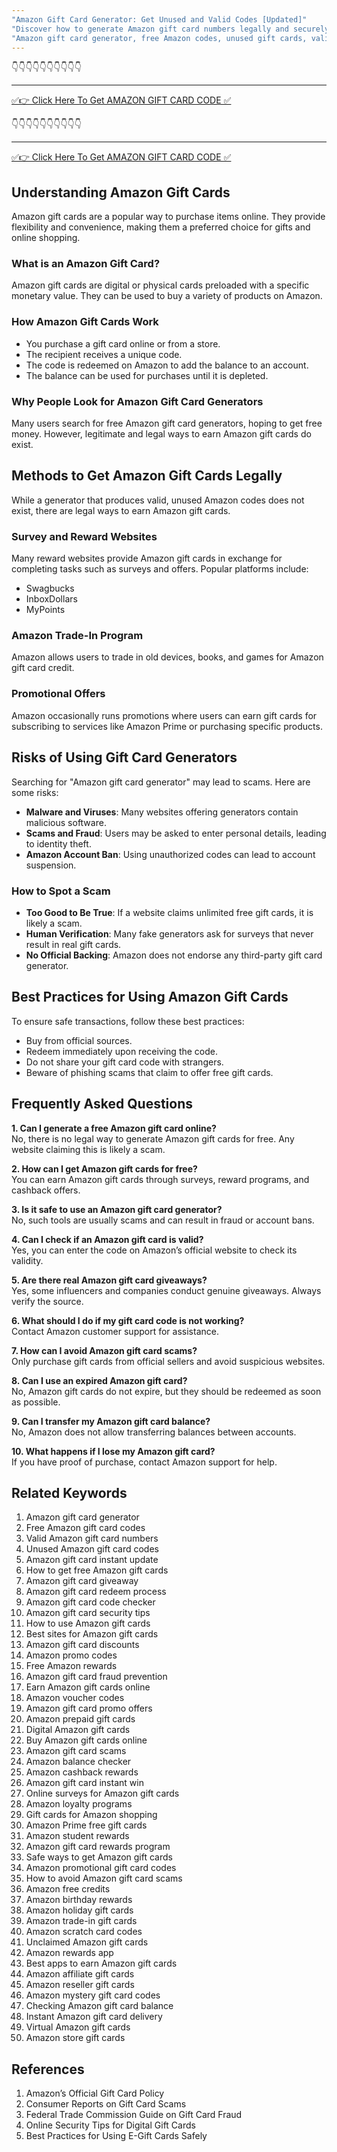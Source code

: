 ```yaml
---
"Amazon Gift Card Generator: Get Unused and Valid Codes [Updated]"
"Discover how to generate Amazon gift card numbers legally and securely. Learn about unused Amazon codes, instant updates, and valid generator methods."
"Amazon gift card generator, free Amazon codes, unused gift cards, valid Amazon gift card, Amazon gift code generator"
---
```



👇👇👇👇👇👇👇👇👇👇

---

[✅👉 Click Here To Get AMAZON GIFT CARD CODE ✅](https://therewardgate.com/free-amazon-code/)


👇👇👇👇👇👇👇👇👇👇

---

[✅👉 Click Here To Get AMAZON GIFT CARD CODE ✅](https://therewardgate.com/free-amazon-code/)


## Understanding Amazon Gift Cards
Amazon gift cards are a popular way to purchase items online. They provide flexibility and convenience, making them a preferred choice for gifts and online shopping.

### What is an Amazon Gift Card?
Amazon gift cards are digital or physical cards preloaded with a specific monetary value. They can be used to buy a variety of products on Amazon.

### How Amazon Gift Cards Work
- You purchase a gift card online or from a store.
- The recipient receives a unique code.
- The code is redeemed on Amazon to add the balance to an account.
- The balance can be used for purchases until it is depleted.

### Why People Look for Amazon Gift Card Generators
Many users search for free Amazon gift card generators, hoping to get free money. However, legitimate and legal ways to earn Amazon gift cards do exist.

## Methods to Get Amazon Gift Cards Legally
While a generator that produces valid, unused Amazon codes does not exist, there are legal ways to earn Amazon gift cards.

### Survey and Reward Websites
Many reward websites provide Amazon gift cards in exchange for completing tasks such as surveys and offers. Popular platforms include:
- Swagbucks
- InboxDollars
- MyPoints

### Amazon Trade-In Program
Amazon allows users to trade in old devices, books, and games for Amazon gift card credit.

### Promotional Offers
Amazon occasionally runs promotions where users can earn gift cards for subscribing to services like Amazon Prime or purchasing specific products.

## Risks of Using Gift Card Generators
Searching for "Amazon gift card generator" may lead to scams. Here are some risks:
- **Malware and Viruses**: Many websites offering generators contain malicious software.
- **Scams and Fraud**: Users may be asked to enter personal details, leading to identity theft.
- **Amazon Account Ban**: Using unauthorized codes can lead to account suspension.

### How to Spot a Scam
- **Too Good to Be True**: If a website claims unlimited free gift cards, it is likely a scam.
- **Human Verification**: Many fake generators ask for surveys that never result in real gift cards.
- **No Official Backing**: Amazon does not endorse any third-party gift card generator.

## Best Practices for Using Amazon Gift Cards
To ensure safe transactions, follow these best practices:
- Buy from official sources.
- Redeem immediately upon receiving the code.
- Do not share your gift card code with strangers.
- Beware of phishing scams that claim to offer free gift cards.

## Frequently Asked Questions

**1. Can I generate a free Amazon gift card online?**  
No, there is no legal way to generate Amazon gift cards for free. Any website claiming this is likely a scam.

**2. How can I get Amazon gift cards for free?**  
You can earn Amazon gift cards through surveys, reward programs, and cashback offers.

**3. Is it safe to use an Amazon gift card generator?**  
No, such tools are usually scams and can result in fraud or account bans.

**4. Can I check if an Amazon gift card is valid?**  
Yes, you can enter the code on Amazon’s official website to check its validity.

**5. Are there real Amazon gift card giveaways?**  
Yes, some influencers and companies conduct genuine giveaways. Always verify the source.

**6. What should I do if my gift card code is not working?**  
Contact Amazon customer support for assistance.

**7. How can I avoid Amazon gift card scams?**  
Only purchase gift cards from official sellers and avoid suspicious websites.

**8. Can I use an expired Amazon gift card?**  
No, Amazon gift cards do not expire, but they should be redeemed as soon as possible.

**9. Can I transfer my Amazon gift card balance?**  
No, Amazon does not allow transferring balances between accounts.

**10. What happens if I lose my Amazon gift card?**  
If you have proof of purchase, contact Amazon support for help.

## Related Keywords
1. Amazon gift card generator  
2. Free Amazon gift card codes  
3. Valid Amazon gift card numbers  
4. Unused Amazon gift card codes  
5. Amazon gift card instant update  
6. How to get free Amazon gift cards  
7. Amazon gift card giveaway  
8. Amazon gift card redeem process  
9. Amazon gift card code checker  
10. Amazon gift card security tips  
11. How to use Amazon gift cards  
12. Best sites for Amazon gift cards  
13. Amazon gift card discounts  
14. Amazon promo codes  
15. Free Amazon rewards  
16. Amazon gift card fraud prevention  
17. Earn Amazon gift cards online  
18. Amazon voucher codes  
19. Amazon gift card promo offers  
20. Amazon prepaid gift cards  
21. Digital Amazon gift cards  
22. Buy Amazon gift cards online  
23. Amazon gift card scams  
24. Amazon balance checker  
25. Amazon cashback rewards  
26. Amazon gift card instant win  
27. Online surveys for Amazon gift cards  
28. Amazon loyalty programs  
29. Gift cards for Amazon shopping  
30. Amazon Prime free gift cards  
31. Amazon student rewards  
32. Amazon gift card rewards program  
33. Safe ways to get Amazon gift cards  
34. Amazon promotional gift card codes  
35. How to avoid Amazon gift card scams  
36. Amazon free credits  
37. Amazon birthday rewards  
38. Amazon holiday gift cards  
39. Amazon trade-in gift cards  
40. Amazon scratch card codes  
41. Unclaimed Amazon gift cards  
42. Amazon rewards app  
43. Best apps to earn Amazon gift cards  
44. Amazon affiliate gift cards  
45. Amazon reseller gift cards  
46. Amazon mystery gift card codes  
47. Checking Amazon gift card balance  
48. Instant Amazon gift card delivery  
49. Virtual Amazon gift cards  
50. Amazon store gift cards  

## References
1. Amazon’s Official Gift Card Policy
2. Consumer Reports on Gift Card Scams
3. Federal Trade Commission Guide on Gift Card Fraud
4. Online Security Tips for Digital Gift Cards
5. Best Practices for Using E-Gift Cards Safely
